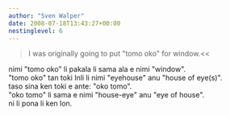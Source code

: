 ```yaml
---
author: "Sven Walper"
date: 2008-07-18T13:43:27+00:00
nestinglevel: 6
---
```

> I was originally going to put "tomo oko" for window.<<  
> 

nimi "tomo oko" li pakala li sama ala e nimi "window".  
"tomo oko" tan toki Inli li nimi "eyehouse" anu "house of eye(s)".  
taso sina ken toki e ante: "oko tomo".  
"oko tomo" li sama e nimi "house-eye" anu "eye of house".  
ni li pona li ken lon.